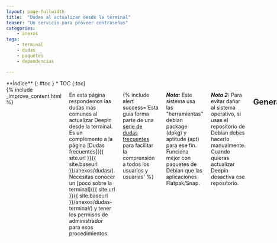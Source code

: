 ```yaml
---
layout: page-fullwidth
title:  "Dudas al actualizar desde la terminal"
teaser: "Un servicio para proveer contraseñas"
categories:
    - anexos
tags:
    - terminal
    - dudas
    - paquetes
    - dependencias

---
```

<div class="row">
<div class="medium-4 medium-push-8 columns" markdown="1">
<div class="panel radius" markdown="1">
**Índice**
{: #toc }
*  TOC
{:toc}
</div>
</div><!-- /.medium-4.columns -->

<div class="medium-8 medium-pull-4 columns" markdown="1">
{% include _improve_content.html %}

En esta página respondemos las dudas más comunes al actualizar Deepin desde la terminal. Es un complemento a la página [Dudas frecuentes]({{ site.url }}{{ site.baseurl }}/anexos/dudas/). Necesitas conocer un [poco sobre la terminal]({{ site.url }}{{ site.baseurl }}/anexos/dudas-terminal/) y tener los permisos de administrador para esos procedimientos.

{% include alert success='Esta guía forma parte de una <a href="/dudas">serie de dudas frecuentes</a> para facilitar la comprensión a todos los usuarios y usuarias' %}

***Nota:*** Este sistema usa las "herramientas" debian package (dpkg) y aptitude (apt) para ese fín. Funciona mejor con paquetes de Debian que las aplicaciones Flatpak/Snap.

***Nota 2:*** Para evitar dañar al sistema operativo, si usas el repositorio de Debian debes hacerlo manualmente. Cuando quieras actualizar Deepin desactiva ese repositorio.

## General
### ¿Cuál es el comando más sencillo para actualizar Deepin?
~~~
sudo apt update && sudo apt full-upgrade -y
~~~

Si quieres saber porqué escribir y pulsar "Enter", te explicamos en la siguiente pregunta.

### ¿Cómo actualizar paso a paso?
Si te resulta difícil, te explicamos para que sirve [sacado de las dudas sobre la terminal]({{ site.url }}{{ site.baseurl }}/anexos/dudas-terminal/): Desde la terminal, actualizamos los paquetes.
~~~
sudo apt update
~~~

En este listado verás cuandos paquetes están listos. Escribimos Upgrade es para actualizaciones. Si no funciona reemplazamos a full-updgrade para mayores.

~~~
sudo apt upgrade
~~~

Una forma más sencilla de actualizar es escribir full-upgrade y añadir `-y` al final de la sentencia. Ese últmino obliga a aceptar cualquier acción (`y` de `yes`), ahorrando tiempo (por ejemplo al aceptar cambios en la configuración, detalles en "Me avisó que hay una nueva configuración disponible").

~~~
sudo apt full-upgrade -y
~~~

<small markdown="1">[Ir al índice](#toc)</small>
{: .text-right }

### ¿Qué paquetes voy a actualizar?
Para comprobar los paquetes que irás a actualizar, escribe `apt list`. No requiere derechos de administrador.

~~~
apt list —upgradable
~~~

<small markdown="1">[Ir al índice](#toc)</small>
{: .text-right }


### ¿Cómo gestionar los paquetes?
Si has realizado una actualización puedes comprobar a través del Shell Aptitude. Podemos echar un vistazo los paquetes instalados. A diferencia del apt original, tiene una interfaz gráfica similar a los años 90.

~~~
sudo aptitude
~~~

Debido a que no requiere la intervención del ratón, tienes que conocer los atajos de teclado (versión 0.8.6): ´q´ para retroceder o salir, ´u´ para actualizar , ´g´ para instalar o desinstalar y ´Control + T´ para ver el menú.

<div class="row">
    <div class="medium-12 columns t30">
    <img src="{{ site.urlimg }}aptitude.png" alt="Aplicación Aptitude.">
    </div><!-- /.medium-4.columns -->
</div>

<small markdown="1">[Ir al índice](#toc)</small>
{: .text-right }

## Errores comunes
#### Veo el mensaje "Dependencias incompletas"
Si hay problemas puedes revisar en la aplicación Synaptic o realizando comandos de comprobación e instalaciones paquetes:

~~~
sudo apt-get update
sudo apt-get check
sudo apt-get -f install
~~~

Si los problemas persisten, revisa [la sección Dudas técnicas]({{ site.url }}{{ site.baseurl }}/anexos/dudas-tecnicas#conflicto)

<small markdown="1">[Ir al índice](#toc)</small>
{: .text-right }

#### Dice que el archivo está sources.list protegido
Eso se debe a que las actualizaciones centro de control están haciendo el trabajo de actualizar. Reinicia el equipo.

<small markdown="1">[Ir al índice](#toc)</small>
{: .text-right }

#### Me avisó que hay una nueva configuración disponible
Está expresada en oraciones como "El distribuidor del paquete ha publicado una version actualizada". Recomendamos aceptar los nuevos cambios (en general, escribir ´y´ y pulsar ´Enter´). Más detalles en [la sección Tips]({{ site.url }}{{ site.baseurl }}/tips/actualizar-conf-paquetes).

<small markdown="1">[Ir al índice](#toc)</small>
{: .text-right }

#### Hay paquetes huérfanos
Este comando sirve para eliminarlos.
~~~
sudo apt autoremove
~~~

<small markdown="1">[Ir al índice](#toc)</small>
{: .text-right }

#### No puedo instalar porque los paquetes están corruptos
Este comando sirve para limpiar la caché.
~~~
sudo apt-get clean
~~~

<small markdown="1">[Ir al índice](#toc)</small>
{: .text-right }

## Lectura adicional
* [Blog de jcsis](https://jcsis.wordpress.com/2016/04/28/solucionar-el-problemas-de-dependencias-en-ubuntu-o-debian/)
* [ComputerWegne](https://computernewage.com/2015/02/22/como-instalar-aplicaciones-en-ubuntu-desde-la-terminal-con-apt-apt-get-y-aptitude/)
* [Página en Debian](https://www.debian.org/doc/manuals/aptitude/ch01s02.es.html)

### Más en Tips
{: .t60 }
{% include list-posts category='tips' entries='3'%}

</div><!-- /.medium-8.columns -->
</div><!-- /.row -->
